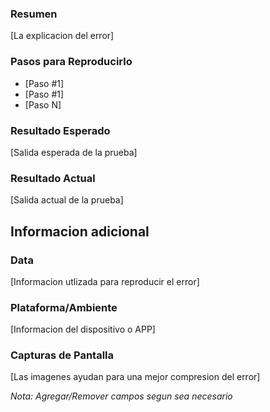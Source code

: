 ### Resumen
[La explicacion del error]

### Pasos para Reproducirlo

- [Paso #1]
- [Paso #1]
- [Paso N]

### Resultado Esperado
[Salida esperada de la prueba]

### Resultado Actual
[Salida actual de la prueba]

## Informacion adicional

### Data
[Informacion utlizada para reproducir el error]

### Plataforma/Ambiente
[Informacion del dispositivo o APP]

### Capturas de Pantalla
[Las imagenes ayudan para una mejor compresion del error]


*Nota: Agregar/Remover campos segun sea necesario*
